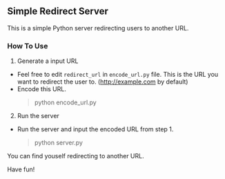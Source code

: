 ## Simple Redirect Server

This is a simple Python server redirecting users to another URL.

### How To Use
1. Generate a input URL
- Feel free to edit `redirect_url` in `encode_url.py` file. This is the URL you want to redirect the user to. (http://example.com by default)
- Encode this URL.
    > python encode_url.py
2. Run the server
- Run the server and input the encoded URL from step 1.
    > python server.py

You can find youself redirecting to another URL.

Have fun!